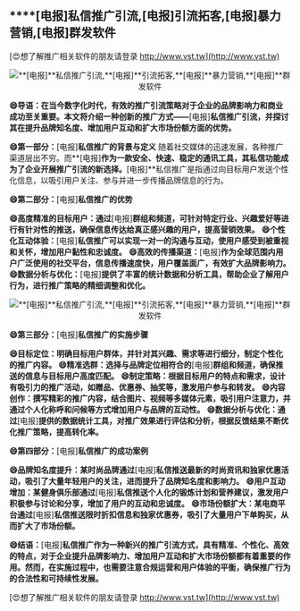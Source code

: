 ## ****[电报]**私信推广引流,**[电报]**引流拓客,**[电报]**暴力营销,**[电报]**群发软件**

[😍想了解推广相关软件的朋友请登录 http://www.vst.tw](http://www.vst.tw)

 <center><img src="https://vst.tw/MP4/tuiguang/png/8.png" alt="**[电报]**私信推广引流,**[电报]**引流拓客,**[电报]**暴力营销,**[电报]**群发软件"></center>

**😄导语：在当今数字化时代，有效的推广引流策略对于企业的品牌影响力和商业成功至关重要。本文将介绍一种创新的推广方式——**[电报]**私信推广引流，并探讨其在提升品牌知名度、增加用户互动和扩大市场份额方面的优势。**

**😄第一部分：**[电报]**私信推广的背景与定义**
随着社交媒体的迅速发展，各种推广渠道层出不穷。而**[电报]**作为一款安全、快速、稳定的通讯工具，其私信功能成为了企业开展推广引流的新选择。**[电报]**私信推广是指通过向目标用户发送个性化信息，以吸引用户关注、参与并进一步传播品牌信息的行为。

**😄第二部分：**[电报]**私信推广的优势**

**😄高度精准的目标用户：通过**[电报]**群组和频道，可针对特定行业、兴趣爱好等进行有针对性的推送，确保信息传达给真正感兴趣的用户，提高营销效果。**
**😄个性化互动体验：**[电报]**私信推广可以实现一对一的沟通与互动，使用户感受到被重视和关怀，增加用户黏性和忠诚度。**
**😄高效的传播渠道：**[电报]**作为全球范围内用户广泛使用的社交平台，信息传播速度快，用户覆盖面广，有效扩大品牌影响力。**
**😄数据分析与优化：**[电报]**提供了丰富的统计数据和分析工具，帮助企业了解用户行为，进行推广策略的精细调整和优化。**

 <center><img src="https://vst.tw/MP4/tuiguang/png/6.png" alt="**[电报]**私信推广引流,**[电报]**引流拓客,**[电报]**暴力营销,**[电报]**群发软件"></center>

**😄第三部分：**[电报]**私信推广的实施步骤**

**😄目标定位：明确目标用户群体，并针对其兴趣、需求等进行细分，制定个性化的推广内容。**
**😄精准选群：选择与品牌定位相符合的**[电报]**群组和频道，确保推送的信息与目标用户高度匹配。**
**😄制定策略：根据目标用户的特点和需求，设计有吸引力的推广活动，如赠品、优惠券、抽奖等，激发用户参与和转发。**
**😄内容创作：撰写精彩的推广内容，结合图片、视频等多媒体元素，吸引用户注意力，并通过个人化称呼和问候等方式增加用户与品牌的互动性。**
**😄数据分析与优化：通过**[电报]**提供的数据统计工具，对推广效果进行评估和分析，根据反馈结果不断优化推广策略，提高转化率。**

**😄第四部分：**[电报]**私信推广的成功案例**

**😄品牌知名度提升：某时尚品牌通过**[电报]**私信推送最新的时尚资讯和独家优惠活动，吸引了大量年轻用户的关注，进而提升了品牌知名度和影响力。**
**😄用户互动增加：某健身俱乐部通过**[电报]**私信推送个人化的锻炼计划和营养建议，激发用户积极参与讨论和分享，增加了用户的互动和忠诚度。**
**😄市场份额扩大：某电商平台通过**[电报]**私信推送限时折扣信息和独家优惠券，吸引了大量用户下单购买，从而扩大了市场份额。**

**😄结语：**[电报]**私信推广作为一种新兴的推广引流方式，具有精准、个性化、高效的特点，对于企业提升品牌影响力、增加用户互动和扩大市场份额都有着重要的作用。然而，在实施过程中，也需要注意合规运营和用户体验的平衡，确保推广行为的合法性和可持续性发展。**

[😍想了解推广相关软件的朋友请登录 http://www.vst.tw](http://www.vst.tw)



